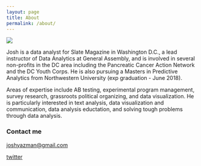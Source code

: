 ```yaml
---
layout: page
title: About
permalink: /about/
---
```


<p>
  <img src="https://joshyazman.github.io/images/josh and kzir khan.png#center"/>
</p>

Josh is a data analyst for Slate Magazine in Washington D.C., a lead instructor of Data Analytics at General Assembly, and is involved in several non-profits in the DC area including the Pancreatic Cancer Action Network and the DC Youth Corps. He is also pursuing a Masters in Predictive Analytics from Northwestern University (exp graduation - June 2018). 

Areas of expertise include AB testing, experimental program management, survey research, grassroots political organizing, and data visualization. He is particularly interested in text analysis, data visualization and communication, data analysis eductation, and solving tough problems through data analysis.

### Contact me

[joshyazman@gmail.com](mailto:joshyazman@gmail.com)

[twitter](https://twitter.com/jyazman2012)
